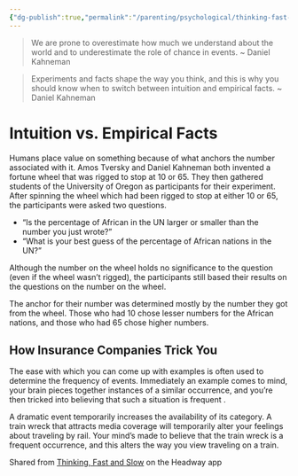 ```yaml
---
{"dg-publish":true,"permalink":"/parenting/psychological/thinking-fast-and-slow/","tags":["goals","headway","books"],"created":"Mar 3, 2023, 7:58 AM"}
---
```



> We are prone to overestimate how much we understand about the world and to underestimate the role of chance in events. ~ Daniel Kahneman

> Experiments and facts shape the way you think, and this is why you should know when to switch between intuition and empirical facts. ~ Daniel Kahneman

# Intuition vs. Empirical Facts

Humans place value on something because of what anchors the number associated with it. Amos Tversky and Daniel Kahneman both invented a fortune wheel that was rigged to stop at 10 or 65. They then gathered students of the University of Oregon as participants for their experiment. After spinning the wheel which had been rigged to stop at either 10 or 65, the participants were asked two questions.
- “Is the percentage of African in the UN larger or smaller than the number you just wrote?”
- “What is your best guess of the percentage of African nations in the UN?” 

Although the number on the wheel holds no significance to the question (even if the wheel wasn’t rigged), the participants still based their results on the questions on the number on the wheel.

The anchor for their number was determined mostly by the number they got from the wheel. Those who had 10 chose lesser numbers for the African nations, and those who had 65 chose higher numbers.

## How Insurance Companies Trick You

The ease with which you can come up with examples is often used to determine the frequency of events. Immediately an example comes to mind, your brain pieces together instances of a similar occurrence, and you’re then tricked into believing that such a situation is frequent .

A dramatic event temporarily increases the availability of its category. A train wreck that attracts media coverage will temporarily alter your feelings about traveling by rail. Your mind’s made to believe that the train wreck is a frequent occurrence, and this alters the way you view traveling on a train.

Shared from [Thinking, Fast and Slow](https://headway.onelink.me/9USK?pid=app_referral&af_web_dp=https%3A%2F%2Fweb.get-headway.com%2Fbook%2Fthinking-fast-and-slow&c=highlight&af_siteid=summary_text) on the Headway app


